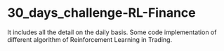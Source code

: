 # 30_days_challenge-RL-Finance

It includes all the detail on the daily basis. 
Some code implementation of different algorithm of Reinforcement Learning in Trading. 
